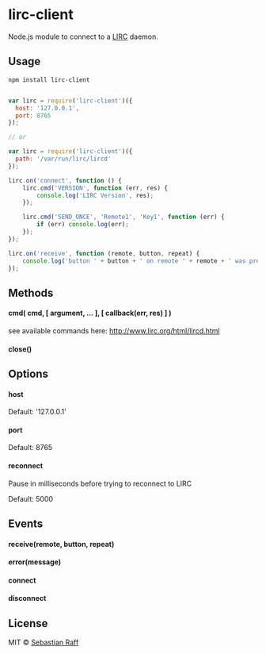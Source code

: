 # lirc-client

Node.js module to connect to a [LIRC](http://www.lirc.org/) daemon.

## Usage

````npm install lirc-client````

```Javascript

var lirc = require('lirc-client')({
  host: '127.0.0.1',
  port: 8765
});

// or

var lirc = require('lirc-client')({
  path: '/var/run/lirc/lircd'
});

lirc.on('connect', function () {
    lirc.cmd('VERSION', function (err, res) {
        console.log('LIRC Version', res);
    });

    lirc.cmd('SEND_ONCE', 'Remote1', 'Key1', function (err) {
        if (err) console.log(err);
    });
});

lirc.on('receive', function (remote, button, repeat) {
    console.log('button ' + button + ' on remote ' + remote + ' was pressed!');
});
```



## Methods

#### cmd( cmd, [ argument, ... ], [ callback(err, res) ] )

see available commands here: http://www.lirc.org/html/lircd.html

#### close()

## Options

#### host

Default: '127.0.0.1'

#### port

Default: 8765

#### reconnect

Pause in milliseconds before trying to reconnect to LIRC

Default: 5000

## Events

#### receive(remote, button, repeat)

#### error(message)

#### connect

#### disconnect

## License

MIT © [Sebastian Raff](https://hobbyquaker.github.io)

